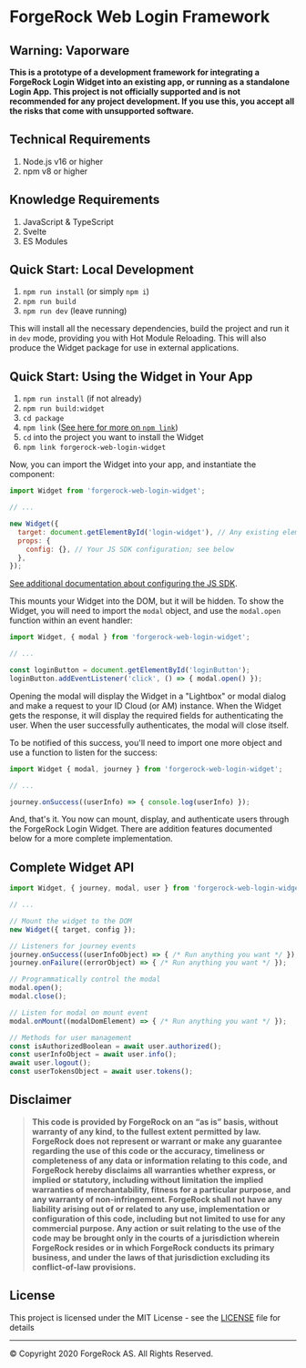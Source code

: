 # ForgeRock Web Login Framework

## Warning: Vaporware

**This is a prototype of a development framework for integrating a ForgeRock Login Widget into an existing app, or running as a standalone Login App. This project is not officially supported and is not recommended for any project development. If you use this, you accept all the risks that come with unsupported software.**

## Technical Requirements

1. Node.js v16 or higher
2. npm v8 or higher

## Knowledge Requirements

1. JavaScript & TypeScript
2. Svelte
3. ES Modules

## Quick Start: Local Development

1. `npm run install` (or simply `npm i`)
2. `npm run build`
3. `npm run dev` (leave running)

This will install all the necessary dependencies, build the project and run it in `dev` mode, providing you with Hot Module Reloading. This will also produce the Widget package for use in external applications.

## Quick Start: Using the Widget in Your App

1. `npm run install` (if not already)
2. `npm run build:widget`
3. `cd package`
4. `npm link` ([See here for more on `npm link`](https://docs.npmjs.com/cli/v8/commands/npm-link))
5. `cd` into the project you want to install the Widget
6. `npm link forgerock-web-login-widget`

Now, you can import the Widget into your app, and instantiate the component:

```js
import Widget from 'forgerock-web-login-widget';

// ...

new Widget({
  target: document.getElementById('login-widget'), // Any existing element in the DOM
  props: {
    config: {}, // Your JS SDK configuration; see below
  },
});
```

[See additional documentation about configuring the JS SDK](https://sdks.forgerock.com/javascript/configuring/configuring-forgerock-sdk-settings-for-your-javascript-app/).

This mounts your Widget into the DOM, but it will be hidden. To show the Widget, you will need to import the `modal` object, and use the `modal.open` function within an event handler:

```js
import Widget, { modal } from 'forgerock-web-login-widget';

// ...

const loginButton = document.getElementById('loginButton');
loginButton.addEventListener('click', () => { modal.open() });
```

Opening the modal will display the Widget in a "Lightbox" or modal dialog and make a request to your ID Cloud (or AM) instance. When the Widget gets the response, it will display the required fields for authenticating the user. When the user successfully authenticates, the modal will close itself.

To be notified of this success, you'll need to import one more object and use a function to listen for the success:

```js
import Widget { modal, journey } from 'forgerock-web-login-widget';

// ...

journey.onSuccess((userInfo) => { console.log(userInfo) });
```

And, that's it. You now can mount, display, and authenticate users through the ForgeRock Login Widget. There are addition features documented below for a more complete implementation.

## Complete Widget API

```js
import Widget, { journey, modal, user } from 'forgerock-web-login-widget';

// ...

// Mount the widget to the DOM
new Widget({ target, config });

// Listeners for journey events
journey.onSuccess((userInfoObject) => { /* Run anything you want */ });
journey.onFailure((errorObject) => { /* Run anything you want */ });

// Programmatically control the modal
modal.open();
modal.close();

// Listen for modal on mount event
modal.onMount((modalDomElement) => { /* Run anything you want */ });

// Methods for user management
const isAuthorizedBoolean = await user.authorized();
const userInfoObject = await user.info();
await user.logout();
const userTokensObject = await user.tokens();
```

## Disclaimer

> **This code is provided by ForgeRock on an “as is” basis, without warranty of any kind, to the fullest extent permitted by law. ForgeRock does not represent or warrant or make any guarantee regarding the use of this code or the accuracy, timeliness or completeness of any data or information relating to this code, and ForgeRock hereby disclaims all warranties whether express, or implied or statutory, including without limitation the implied warranties of merchantability, fitness for a particular purpose, and any warranty of non-infringement. ForgeRock shall not have any liability arising out of or related to any use, implementation or configuration of this code, including but not limited to use for any commercial purpose. Any action or suit relating to the use of the code may be brought only in the courts of a jurisdiction wherein ForgeRock resides or in which ForgeRock conducts its primary business, and under the laws of that jurisdiction excluding its conflict-of-law provisions.**

<!---------------------------------------------------------------------------------------------------------->
<!-- LICENSE - Links to the MIT LICENSE file in each repo. -->

## License

This project is licensed under the MIT License - see the [LICENSE](LICENSE) file for details

---

&copy; Copyright 2020 ForgeRock AS. All Rights Reserved.

[forgerock-logo]: https://www.forgerock.com/themes/custom/forgerock/images/fr-logo-horz-color.svg 'ForgeRock Logo'

